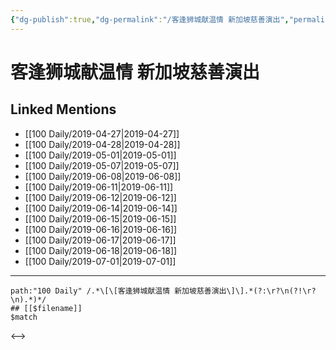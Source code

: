 ```yaml
---
{"dg-publish":true,"dg-permalink":"/客逢狮城献温情 新加坡慈善演出","permalink":"/客逢狮城献温情 新加坡慈善演出/"}
---
```


# 客逢狮城献温情 新加坡慈善演出

## Linked Mentions
- [[100 Daily/2019-04-27\|2019-04-27]]
- [[100 Daily/2019-04-28\|2019-04-28]]
- [[100 Daily/2019-05-01\|2019-05-01]]
- [[100 Daily/2019-05-07\|2019-05-07]]
- [[100 Daily/2019-06-08\|2019-06-08]]
- [[100 Daily/2019-06-11\|2019-06-11]]
- [[100 Daily/2019-06-12\|2019-06-12]]
- [[100 Daily/2019-06-14\|2019-06-14]]
- [[100 Daily/2019-06-15\|2019-06-15]]
- [[100 Daily/2019-06-16\|2019-06-16]]
- [[100 Daily/2019-06-17\|2019-06-17]]
- [[100 Daily/2019-06-18\|2019-06-18]]
- [[100 Daily/2019-07-01\|2019-07-01]]


---

```expander
path:"100 Daily" /.*\[\[客逢狮城献温情 新加坡慈善演出\]\].*(?:\r?\n(?!\r?\n).*)*/
## [[$filename]]
$match
```

<-->